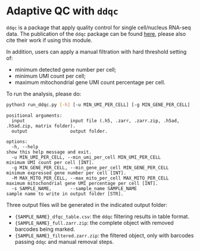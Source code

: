 # Adaptive QC with `ddqc`

`ddqc` is a package that apply quality control for single cell/nucleus RNA-seq data.
The publication of the `ddqc` package can be found [here](https://doi.org/10.1186/s13059-022-02820-w), please also cite their work if using this module.

In addition, users can apply a manual filtration with hard threshold setting of:
- minimum detected gene number per cell;
- minimum UMI count per cell;
- maximum mitochondrial gene UMI count percentage per cell.

To run the analysis, please do:
```bash
python3 run_ddqc.py [-h] [-u MIN_UMI_PER_CELL] [-g MIN_GENE_PER_CELL] [-M MAX_MITO_PER_CELL] [-s SAMPLE_NAME] input output
```
```
positional arguments:
  input                 input file (.h5, .zarr, .zarr.zip, .h5ad, .h5ad.zip, matrix folder).
  output                output folder.

options:
  -h, --help                                                        show this help message and exit.
  -u MIN_UMI_PER_CELL, --min_umi_per_cell MIN_UMI_PER_CELL          minimum UMI count per cell [INT].
  -g MIN_GENE_PER_CELL, --min_gene_per_cell MIN_GENE_PER_CELL       minimum expressed gene number per cell [INT].
  -M MAX_MITO_PER_CELL, --max_mito_per_cell MAX_MITO_PER_CELL       maximum mitochondrial gene UMI percentage per cell [INT].
  -s SAMPLE_NAME,       --sample_name SAMPLE_NAME                   sample name to write in output folder [STR].
```

Three output files will be generated in the indicated output folder:
- `{SAMPLE_NAME}_dfqc_table.csv`: the `ddqc` filtering results in table format.
- `{SAMPLE_NAME}_full.zarr.zip`: the complete object with removed barcodes being marked.
- `{SAMPLE_NAME}_filtered.zarr.zip`: the filtered object, only with barcodes passing `ddqc` and manual removal steps.